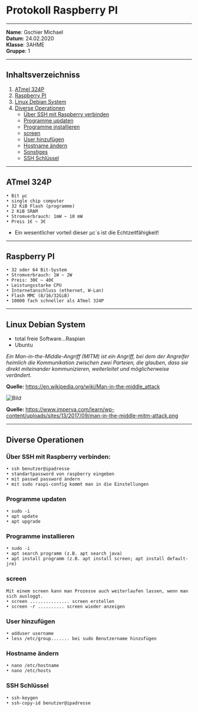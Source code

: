 # Protokoll Raspberry PI

-----

**Name**: Gschier Michael    
**Datum**: 24.02.2020  
**Klasse**: 3AHME  
**Gruppe**: 1  

-----

## Inhaltsverzeichniss

1) [ATmel 324P](#atmel-324P)
1) [Raspberry PI](#raspberry-pi)  
1) [Linux Debian System](#linux-debian-system)
1) [Diverse Operationen](#diverse-operationen)
   * [Über SSH mit Raspberry verbinden](#über-ssh-mit-raspberry-verbinden)
   * [Programme updaten](#programme-updaten)
   * [Programme installieren](#programme-installieren)
   * [screen](#screen)
   * [User hinzufügen](#user-hinzufügen)
   * [Hostname ändern](#hostname-ändern)
   * [Sonstiges](#sonstiges)
   * [SSH Schlüssel](#ssh-schlüssel)

-----

## ATmel 324P
```
• Bit µc
• single chip computer
• 32 KiB Flash (programme)
• 2 KiB SRAM
• Stromverbrauch: 1mW ~ 10 mW
• Preis 1€ ~ 3€
```

* Ein wesentlicher vorteil dieser µc`s ist die Echtzeitfähigkeit!  

-----

## Raspberry PI

```
• 32 oder 64 Bit-System
• Stromverbrauch: 1W ~ 2W
• Preis: 30€ ~ 40€
• Leistungsstarke CPU
• Internetanschluss (ethernet, W-Lan)
• Flash MMC (8/16/32GiB)
• 10000 fach schneller als ATmel 324P
```

-----

## Linux Debian System

* total freie Software...Raspian  
* Ubuntu  

*Ein Man-in-the-Middle-Angriff (MITM) ist ein Angriff, bei dem der Angreifer heimlich die Kommunikation zwischen zwei Parteien,   die glauben, dass sie direkt miteinander kommunizieren, weiterleitet und möglicherweise verändert.*  

**Quelle:** https://en.wikipedia.org/wiki/Man-in-the-middle_attack  

![Bild](https://www.imperva.com/learn/wp-content/uploads/sites/13/2017/09/man-in-the-middle-mitm-attack.png)  



**Quelle:** https://www.imperva.com/learn/wp-content/uploads/sites/13/2017/09/man-in-the-middle-mitm-attack.png

-----

## Diverse Operationen

### Über SSH mit Raspberry verbinden:
```
• ssh benutzer@ipadresse
• standartpassword von raspberry eingeben
• mit passwd password ändern
• mit sudo raspi-config kommt man in die Einstellungen
```

### Programme updaten
```
• sudo -i
• apt update
• apt upgrade
```

### Programme installieren
```
• sudo -i
• apt search programm (z.B. apt search java)
• apt install programm (z.B. apt install screen; apt install default-jre)
```

### screen
```
Mit einem screen kann man Prozesse auch weiterlaufen lassen, wenn man sich ausloggt.
• screen ............... screen erstellen
• screen -r .......... screen wieder anzeigen
```

### User hinzufügen
```
• adduser username
• less /etc/group....... bei sudo Benutzername hinzufügen
```

### Hostname ändern
```
• nano /etc/hostname
• nano /etc/hosts
```

### SSH Schlüssel
```
• ssh-keygen
• ssh-copy-id benutzer@ipadresse
```
